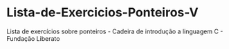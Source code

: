 # Lista-de-Exercicios-Ponteiros-V
Lista de exercícios sobre ponteiros - Cadeira de introdução a linguagem C - Fundação Liberato
